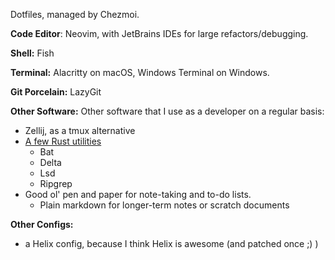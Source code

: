 Dotfiles, managed by Chezmoi.

**Code Editor**: Neovim, with JetBrains IDEs for large refactors/debugging. 
 
**Shell:** Fish

**Terminal:** Alacritty on macOS, Windows Terminal on Windows.

**Git Porcelain:** LazyGit

**Other Software:**
Other software that I use as a developer on a regular basis:
- Zellij, as a tmux alternative
- [A few Rust utilities](https://gist.github.com/sts10/daadbc2f403bdffad1b6d33aff016c0a)
    - Bat
    - Delta
    - Lsd
    - Ripgrep
- Good ol' pen and paper for note-taking and to-do lists.
    - Plain markdown for longer-term notes or scratch documents

**Other Configs:**
- a Helix config, because I think Helix is awesome (and patched once ;) )

